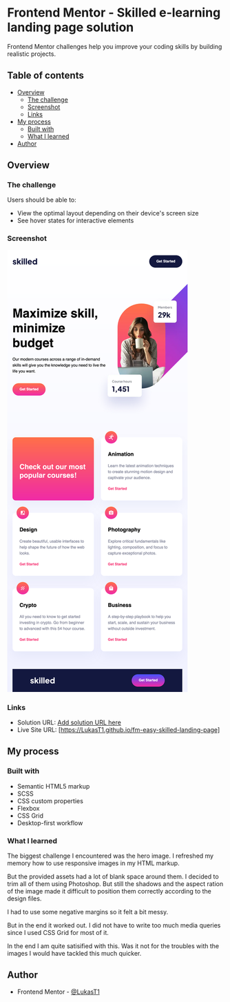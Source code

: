 # Frontend Mentor - Skilled e-learning landing page solution

Frontend Mentor challenges help you improve your coding skills by building realistic projects.

## Table of contents

- [Overview](#overview)
  - [The challenge](#the-challenge)
  - [Screenshot](#screenshot)
  - [Links](#links)
- [My process](#my-process)
  - [Built with](#built-with)
  - [What I learned](#what-i-learned)
- [Author](#author)

## Overview

### The challenge

Users should be able to:

- View the optimal layout depending on their device's screen size
- See hover states for interactive elements

### Screenshot

![](./screenshot.png)

### Links

- Solution URL: [Add solution URL here](https://github.com/LukasT1/fm-easy-skilled-landing-page)
- Live Site URL: [https://LukasT1.github.io/fm-easy-skilled-landing-page]

## My process

### Built with

- Semantic HTML5 markup
- SCSS
- CSS custom properties
- Flexbox
- CSS Grid
- Desktop-first workflow

### What I learned

The biggest challenge I encountered was the hero image. I refreshed my memory how to use responsive images in my HTML markup.

But the provided assets had a lot of blank space around them. I decided to trim all of them using Photoshop. But still the shadows and the aspect ration of the image made it difficult to position them correctly according to the design files.

I had to use some negative margins so it felt a bit messy.

But in the end it worked out. I did not have to write too much media queries since I used CSS Grid for most of it.

In the end I am quite satisified with this. Was it not for the troubles with the images I would have tackled this much quicker.

## Author

- Frontend Mentor - [@LukasT1](https://www.frontendmentor.io/profile/LukasT1)
